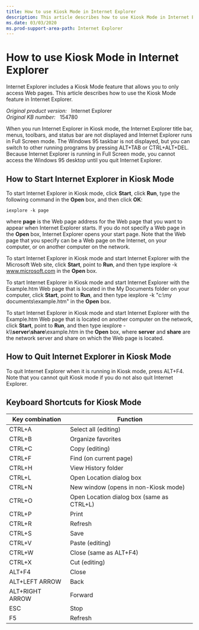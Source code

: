 ```yaml
---
title: How to use Kiosk Mode in Internet Explorer
description: This article describes how to use Kiosk Mode in Internet Explorer.
ms.date: 03/03/2020
ms.prod-support-area-path: Internet Explorer
---
```

# How to use Kiosk Mode in Internet Explorer

Internet Explorer includes a Kiosk Mode feature that allows you to only access Web pages. This article describes how to use the Kiosk Mode feature in Internet Explorer.

_Original product version:_ &nbsp; Internet Explorer  
_Original KB number:_ &nbsp; 154780

When you run Internet Explorer in Kiosk mode, the Internet Explorer title bar, menus, toolbars, and status bar are not displayed and Internet Explorer runs in Full Screen mode. The Windows 95 taskbar is not displayed, but you can switch to other running programs by pressing ALT+TAB or CTRL+ALT+DEL. Because Internet Explorer is running in Full Screen mode, you cannot access the Windows 95 desktop until you quit Internet Explorer.

## How to Start Internet Explorer in Kiosk Mode

To start Internet Explorer in Kiosk mode, click **Start**, click **Run**, type the following command in the **Open** box, and then click **OK**:

```console
iexplore -k page
```

where **page** is the Web page address for the Web page that you want to appear when Internet Explorer starts. If you do not specify a Web page in the **Open** box, Internet Explorer opens your start page. Note that the Web page that you specify can be a Web page on the Internet, on your computer, or on another computer on the network.

To start Internet Explorer in Kiosk mode and start Internet Explorer with the Microsoft Web site, click **Start**, point to **Run**, and then type iexplore -k www.microsoft.com in the **Open** box.

To start Internet Explorer in Kiosk mode and start Internet Explorer with the Example.htm Web page that is located in the My Documents folder on your computer, click **Start**, point to **Run**, and then type iexplore -k "c:\my documents\example.htm" in the **Open** box.

To start Internet Explorer in Kiosk mode and start Internet Explorer with the Example.htm Web page that is located on another computer on the network, click **Start**, point to **Run**, and then type iexplore -k\\\\**server**\\**share**\example.htm in the
**Open** box, where **server** and **share** are the network server and share on which the Web page is located.

## How to Quit Internet Explorer in Kiosk Mode

To quit Internet Explorer when it is running in Kiosk mode, press ALT+F4. Note that you cannot quit Kiosk mode if you do not also quit Internet Explorer.

## Keyboard Shortcuts for Kiosk Mode

|Key combination|Function|
|--|--|
  | CTRL+A   |        Select all (editing)|
   |CTRL+B   |        Organize favorites|
  | CTRL+C   |        Copy (editing)|
  | CTRL+F  |         Find (on current page)|
  | CTRL+H  |         View History folder|
   |CTRL+L |          Open Location dialog box|
  | CTRL+N     |      New window (opens in non-Kiosk mode)|
   |CTRL+O |          Open Location dialog box (same as CTRL+L)|
   |CTRL+P     |      Print|
   |CTRL+R   |        Refresh|
   |CTRL+S   |        Save|
   |CTRL+V     |      Paste (editing)|
   |CTRL+W   |        Close (same as ALT+F4)|
   |CTRL+X   |        Cut (editing)|
  | ALT+F4 |          Close|
   |ALT+LEFT ARROW |  Back|
   |ALT+RIGHT ARROW | Forward|
  | ESC    |          Stop|
   |F5  |             Refresh|
